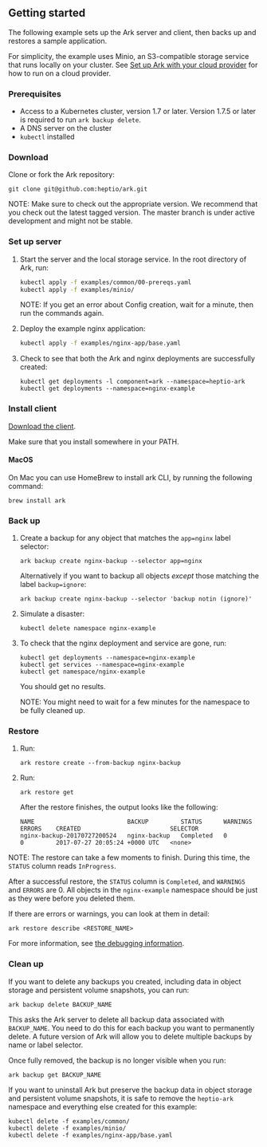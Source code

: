 ## Getting started

The following example sets up the Ark server and client, then backs up and restores a sample application.

For simplicity, the example uses Minio, an S3-compatible storage service that runs locally on your cluster. See [Set up Ark with your cloud provider][3] for how to run on a cloud provider. 

### Prerequisites

* Access to a Kubernetes cluster, version 1.7 or later. Version 1.7.5 or later is required to run `ark backup delete`.
* A DNS server on the cluster
* `kubectl` installed

### Download

Clone or fork the Ark repository:

```
git clone git@github.com:heptio/ark.git
```

NOTE: Make sure to check out the appropriate version. We recommend that you check out the latest tagged version. The master branch is under active development and might not be stable.

### Set up server

1. Start the server and the local storage service. In the root directory of Ark, run:

    ```bash
    kubectl apply -f examples/common/00-prereqs.yaml
    kubectl apply -f examples/minio/
    ```

    NOTE: If you get an error about Config creation, wait for a minute, then run the commands again.

1. Deploy the example nginx application:

    ```bash
    kubectl apply -f examples/nginx-app/base.yaml
    ```

1. Check to see that both the Ark and nginx deployments are successfully created:

    ```
    kubectl get deployments -l component=ark --namespace=heptio-ark
    kubectl get deployments --namespace=nginx-example
    ```

### Install client

[Download the client][26].

Make sure that you install somewhere in your PATH.

#### MacOS

On Mac you can use HomeBrew to install ark CLI, by running the following command:
```
brew install ark
```

### Back up

1. Create a backup for any object that matches the `app=nginx` label selector:

    ```
    ark backup create nginx-backup --selector app=nginx
    ```

   Alternatively if you want to backup all objects *except* those matching the label `backup=ignore`:

   ```
   ark backup create nginx-backup --selector 'backup notin (ignore)'
   ```

1. Simulate a disaster:

    ```
    kubectl delete namespace nginx-example
    ```

1. To check that the nginx deployment and service are gone, run:

    ```
    kubectl get deployments --namespace=nginx-example
    kubectl get services --namespace=nginx-example
    kubectl get namespace/nginx-example
    ```

    You should get no results.
    
    NOTE: You might need to wait for a few minutes for the namespace to be fully cleaned up.

### Restore

1. Run:

    ```
    ark restore create --from-backup nginx-backup
    ```

1. Run:

    ```
    ark restore get
    ```

    After the restore finishes, the output looks like the following:

    ```
    NAME                          BACKUP         STATUS      WARNINGS   ERRORS    CREATED                         SELECTOR
    nginx-backup-20170727200524   nginx-backup   Completed   0          0         2017-07-27 20:05:24 +0000 UTC   <none>
    ```

NOTE: The restore can take a few moments to finish. During this time, the `STATUS` column reads `InProgress`.

After a successful restore, the `STATUS` column is `Completed`, and `WARNINGS` and `ERRORS` are 0. All objects in the `nginx-example` namespace should be just as they were before you deleted them.

If there are errors or warnings, you can look at them in detail:

```
ark restore describe <RESTORE_NAME>
```

For more information, see [the debugging information][18].

### Clean up

If you want to delete any backups you created, including data in object storage and persistent
volume snapshots, you can run:

```
ark backup delete BACKUP_NAME
```

This asks the Ark server to delete all backup data associated with `BACKUP_NAME`.  You need to do
this for each backup you want to permanently delete. A future version of Ark will allow you to
delete multiple backups by name or label selector.

Once fully removed, the backup is no longer visible when you run:

```
ark backup get BACKUP_NAME
```

If you want to uninstall Ark but preserve the backup data in object storage and persistent volume
snapshots, it is safe to remove the `heptio-ark` namespace and everything else created for this
example:

```
kubectl delete -f examples/common/
kubectl delete -f examples/minio/
kubectl delete -f examples/nginx-app/base.yaml
```

[3]: /docs/cloud-common.md
[18]: /docs/debugging-restores.md
[26]: https://github.com/heptio/ark/releases

